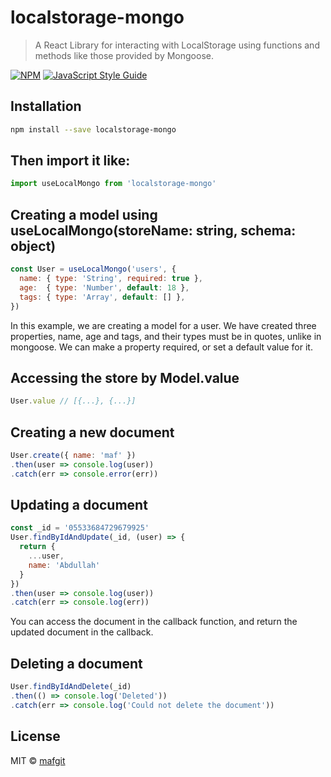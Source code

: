
# localstorage-mongo

> A React Library for interacting with LocalStorage using functions and methods like those provided by Mongoose.
> 
[![NPM](https://img.shields.io/npm/v/localstorage-mongo.svg)](https://www.npmjs.com/package/localstorage-mongo) [![JavaScript Style Guide](https://img.shields.io/badge/code_style-standard-brightgreen.svg)](https://standardjs.com)

## Installation

```bash
npm install --save localstorage-mongo
```

## Then import it like:

```js
import useLocalMongo from 'localstorage-mongo'
```

## Creating a model using useLocalMongo(storeName: string, schema: object)

```js
const User = useLocalMongo('users', {
  name: { type: 'String', required: true },
  age:  { type: 'Number', default: 18 },
  tags: { type: 'Array', default: [] },
})
```

In this example, we are creating a model for a user. We have created three properties, name, age and tags, and their types must be in quotes, unlike in mongoose. We can make a property required, or set a default value for it.

## Accessing the store by Model.value
```js
User.value // [{...}, {...}]
```

## Creating a new document
```js
User.create({ name: 'maf' })
.then(user => console.log(user))
.catch(err => console.error(err))
```

## Updating a document
```js
const _id = '05533684729679925'
User.findByIdAndUpdate(_id, (user) => {
  return {
    ...user,
    name: 'Abdullah'
  }
})
.then(user => console.log(user))
.catch(err => console.log(err))
```
You can access the document in the callback function, and return the updated document in the callback.

## Deleting a document
```js
User.findByIdAndDelete(_id)
.then(() => console.log('Deleted'))
.catch(err => console.log('Could not delete the document'))
```

## License

MIT © [mafgit](https://github.com/mafgit)
